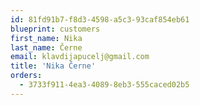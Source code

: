 ```yaml
---
id: 81fd91b7-f8d3-4598-a5c3-93caf854eb61
blueprint: customers
first_name: Nika
last_name: Černe
email: klavdijapucelj@gmail.com
title: 'Nika Černe'
orders:
  - 3733f911-4ea3-4089-8eb3-555caced02b5
---
```

